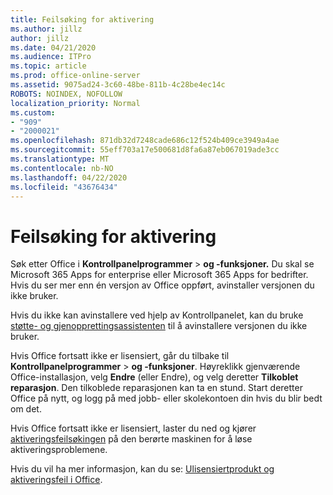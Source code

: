 ```yaml
---
title: Feilsøking for aktivering
ms.author: jillz
author: jillz
ms.date: 04/21/2020
ms.audience: ITPro
ms.topic: article
ms.prod: office-online-server
ms.assetid: 9075ad24-3c60-48be-811b-4c28be4ec14c
ROBOTS: NOINDEX, NOFOLLOW
localization_priority: Normal
ms.custom:
- "909"
- "2000021"
ms.openlocfilehash: 871db32d7248cade686c12f524b409ce3949a4ae
ms.sourcegitcommit: 55eff703a17e500681d8fa6a87eb067019ade3cc
ms.translationtype: MT
ms.contentlocale: nb-NO
ms.lasthandoff: 04/22/2020
ms.locfileid: "43676434"
---
```

# <a name="activation-troubleshooting"></a>Feilsøking for aktivering

Søk etter Office i **Kontrollpanelprogrammer** \> **og -funksjoner.** Du skal se Microsoft 365 Apps for enterprise eller Microsoft 365 Apps for bedrifter. Hvis du ser mer enn én versjon av Office oppført, avinstaller versjonen du ikke bruker.
  
Hvis du ikke kan avinstallere ved hjelp av Kontrollpanelet, kan du bruke [støtte- og gjenopprettingsassistenten](https://aka.ms/SARA-OfficeUninstall-Alchemy) til å avinstallere versjonen du ikke bruker.
  
Hvis Office fortsatt ikke er lisensiert, går du tilbake til **Kontrollpanelprogrammer** \> **og -funksjoner**. Høyreklikk gjenværende Office-installasjon, velg **Endre** (eller Endre), og velg deretter **Tilkoblet reparasjon**. Den tilkoblede reparasjonen kan ta en stund. Start deretter Office på nytt, og logg på med jobb- eller skolekontoen din hvis du blir bedt om det.
  
Hvis Office fortsatt ikke er lisensiert, laster du ned og kjører [aktiveringsfeilsøkingen](https://aka.ms/SARA-OfficeActivation-Alchemy) på den berørte maskinen for å løse aktiveringsproblemene.
  
Hvis du vil ha mer informasjon, kan du se: [Ulisensiertprodukt og aktiveringsfeil i Office](https://support.office.com/article/0d23d3c0-c19c-4b2f-9845-5344fedc4380).
